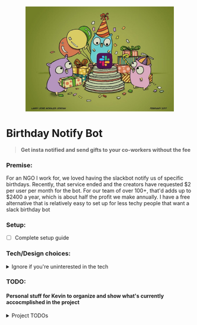 
<p align="center"><img src="https://raw.githubusercontent.com/kevinfjiang/BirthdaySlackbot/master/.github/slack_banner.jpg" alt="drawing" width="400"/></p>

# Birthday Notify Bot
> **Get insta notified and send gifts to your co-workers without the fee**

### **Premise:**
For an NGO I work for, we loved having the slackbot notify us of specific birthdays. Recently, that service ended and the creators have requested $2 per user per month for the bot. For our team of over 100+, that'd adds up to $2400 a year, which is about half the profit we make annually. I have a free alternative that is relatively easy to set up for less techy people that want a slack birthday bot 

### **Setup:**
- [ ]  Complete setup guide

### **Tech/Design choices:**
<details>
<summary>Ignore if you're uninterested in the tech</summary>
<br>
The purpose of the project is that it is not intended to scale because then it would go over the AWS free tier and would seize to be free.

**Golang**: I used and wanted to write a project in it because I've previously worked with it heavily in server side applications. The Go iteractions with Google cloud services are very fast. Also the many post requests made to send slack chats benefit from concurrenncy

**Google sheets**: Very easy to use and set up with a google form. Also, can be used as a database for birthdays and other public info in order

**AWS lambda**: Lambda is free always while EC2 is oonly free for the first twelve months

**AWS DynamoDB**: The interactive messages allow a user to send a url/message to the birthday person and stores it in the DB. The key<>document database makes it easy to pull up the info for the specific birthday person and ssend the information. Ideally, would use AWS Keyspaces but the free trial is monthly for Keyspaces instead of the flat 25 GB for AWS DynamoDB

**Terraform**: Makes it easy to partition resources quickly for new users for the cloud services

</details>

### **TODO:**
#### Personal stuff for Kevin to organize and show what's currently accocmplished in the project
<details>
<summary>Project TODOs</summary>
<br>

**Admin stuff/documentation**
- [ ]  Complete ReadMe
- [x]  Remove my environment variables
- [X]  Document environment variables
- [x]  Set up AWS Credentials
- [x]  Set up google cloud credentials
- [X]  Finish Google form template/Google sheets template
- [ ]  Robustness thorough and document errors page

**Code stuff**
- [x] Randoomize birthday messages, including multiple BDAY messages
- [x] Enable connection and reading to a google sheets as a database that can be used by non-coders
- [x] Implement fibonnaci heap for faster access and reduce search times
- [x] Set up slack notifications with auth token and an app
- [ ] Enable private messaging and pre-birthday private messages
- [x] Set up public messaging and the creatioon of a "Birthday" channel
- [x] Set up template for the slackbot (auth token and permissions) 
- [X] Enable Google sheets writes
- [x] Use terraform to set up DB
- [x] Use terraform to set up lambda
- [x] Automate github workflow(kinda)
- [X] MILESTONE: MVP read and writes supported!!!
- [X] Set up http request, exposes the api end point, 
- [ ] Personalize/interactive special messages
- [ ] Add logger support
- [ ] Set up DB Reads/Writes
- [ ] Write some unittests 
- [ ] Set up github workflows 
- [ ] set up CI/CD with an s3 bucket
- [X] Set up DynamoDB for interactive messages
- [ ] "interactive" demo for recruiters ig
</details>
